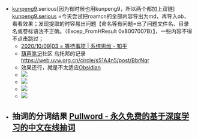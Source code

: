 - [kunpeng9](<kunpeng9.md>).serious[因为有时候也用kunpeng9，所以两个都加上双链]  [kunpeng9.serious](<kunpeng9.serious.md>) =今天尝试把roamcn的全部内容导出为md，再导入ob，看看效果；发现提取的时容易出问题【命名等有问题=出了问题文件名、目录名或卷标语法不正确。（Excep_FromHResult 0x8007007B）】，一些内容不得不点击跳过；
    - [2020/10/09|03 = 等待事项 | 系统思维 - 知乎](https://zhuanlan.zhihu.com/p/262526360)
    - [葫芦笔记](<葫芦笔记.md>)社区 乌托邦的记录 https://web.uvw.org.cn/circle/s51A4n5/post/BbrNqr
    - 效果还行，就是不太适应[Obsidian](<Obsidian.md>)
    - ![](https://firebasestorage.googleapis.com/v0/b/firescript-577a2.appspot.com/o/imgs%2Fapp%2Fvictor-wu%2F4CZH48UaZs.png?alt=media&token=d47b65fe-a5bc-4868-ae97-2fe90777a134)
    - ![](https://firebasestorage.googleapis.com/v0/b/firescript-577a2.appspot.com/o/imgs%2Fapp%2Fvictor-wu%2FXzgv0Czy0b.png?alt=media&token=1c3d50ef-7c59-429d-93c4-7f1c70356e20)
    - ![](https://firebasestorage.googleapis.com/v0/b/firescript-577a2.appspot.com/o/imgs%2Fapp%2Fvictor-wu%2FYoBqyetf0S.png?alt=media&token=f5394650-a128-4b4b-888a-f0b2147dba8b)
    - ![](https://firebasestorage.googleapis.com/v0/b/firescript-577a2.appspot.com/o/imgs%2Fapp%2Fvictor-wu%2FcWLql9VfmH.png?alt=media&token=5a0dc0e2-554c-45ad-9beb-d191aaf470c4)
- 抽词的分词结果 [Pullword - 永久免费的基于深度学习的中文在线抽词](http://www.pullword.com/)
    - 
